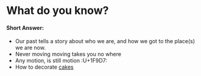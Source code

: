 # What do you know?

#### **Short Answer:**
*  Our past tells a story about who we are, and how we got to the place(s) we 
are now.
* Never moving moving takes you no where
* Any motion, is still motion :U+1F9D7:
* How to decorate [cakes](cakephotos.md) 

